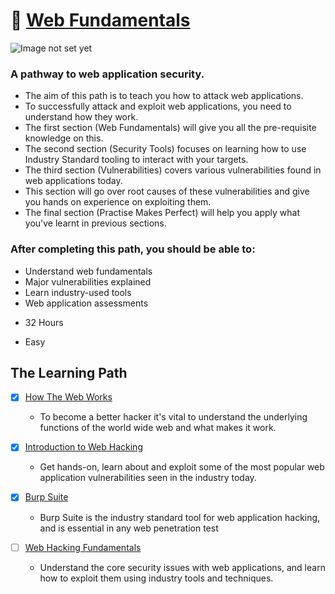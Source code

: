 # 🔰 [Web Fundamentals](https://tryhackme.com/path-action/web/join)

![Image not set yet](https://assets.tryhackme.com/img/paths/web.jpg)

### A pathway to web application security.
- The aim of this path is to teach you how to attack web applications. 
- To successfully attack and exploit web applications, you need to understand how they work. 
- The first section (Web Fundamentals) will give you all the pre-requisite knowledge on this. 
- The second section (Security Tools) focuses on learning how to use Industry Standard tooling to interact with your targets. 
- The third section (Vulnerabilities) covers various vulnerabilities found in web applications today. 
- This section will go over root causes of these vulnerabilities and give you hands on experience on exploiting them.
- The final section (Practise Makes Perfect) will help you apply what you've learnt in previous sections.

### After completing this path, you should be able to:
*   Understand web fundamentals
*   Major vulnerabilities explained
*   Learn industry-used tools
*   Web application assessments

- 32 Hours

- Easy

## The Learning Path

- [x] [How The Web Works](how%20the%20web%20works)
  - To become a better hacker it's vital to understand the underlying functions of the world wide web and what makes it work.

- [x] [Introduction to Web Hacking](Introduction%20to%20Web%20Gacking)
  - Get hands-on, learn about and exploit some of the most popular web application vulnerabilities seen in the industry today.

- [x] [Burp Suite](Burp%20Suite)
  - Burp Suite is the industry standard tool for web application hacking, and is essential in any web penetration test

- [ ] [Web Hacking Fundamentals](Web%20Hacking%20Fundamentals)
  - Understand the core security issues with web applications, and learn how to exploit them using industry tools and techniques.

    
